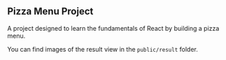 ## Pizza Menu Project

A project designed to learn the fundamentals of React by building a pizza menu.

You can find images of the result view in the `public/result` folder.


